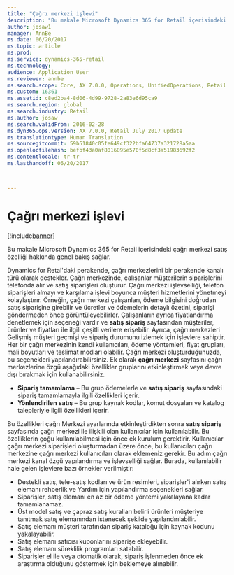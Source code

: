 ```yaml
---
title: "Çağrı merkezi işlevi"
description: "Bu makale Microsoft Dynamics 365 for Retail içerisindeki çağrı merkezi satış özelliği hakkında genel bakış sağlar."
author: josaw1
manager: AnnBe
ms.date: 06/20/2017
ms.topic: article
ms.prod: 
ms.service: dynamics-365-retail
ms.technology: 
audience: Application User
ms.reviewer: annbe
ms.search.scope: Core, AX 7.0.0, Operations, UnifiedOperations, Retail
ms.custom: 16361
ms.assetid: c8ed2ba4-8d06-4d99-9728-2a83e6d95ca9
ms.search.region: global
ms.search.industry: Retail
ms.author: josaw
ms.search.validFrom: 2016-02-28
ms.dyn365.ops.version: AX 7.0.0, Retail July 2017 update
ms.translationtype: Human Translation
ms.sourcegitcommit: 59b51840c05fe649cf322bfa64737a321728a5aa
ms.openlocfilehash: befbf43a0af8016895e570f5d8cf3a51983692f2
ms.contentlocale: tr-tr
ms.lasthandoff: 06/20/2017



---
```


# <a name="call-center-functionality"></a>Çağrı merkezi işlevi

[!include[banner](includes/banner.md)]


Bu makale Microsoft Dynamics 365 for Retail içerisindeki çağrı merkezi satış özelliği hakkında genel bakış sağlar.

Dynamics for Retal'daki perakende, çağrı merkezlerini bir perakende kanalı türü olarak destekler. Çağrı merkezinde, çalışanlar müşterilerin siparişlerini telefonda alır ve satış siparişleri oluşturur. Çağrı merkezi işlevselliği, telefon siparişleri almayı ve karşılama işlevi boyunca müşteri hizmetlerini yönetmeyi kolaylaştırır. Örneğin, çağrı merkezi çalışanları, ödeme bilgisini doğrudan satış siparişine girebilir ve ücretler ve ödemelerin detaylı özetini, siparişi göndermeden önce görüntüleyebilirler. Çalışanların ayrıca fiyatlandırma denetlemek için seçeneği vardır ve **satış sipariş** sayfasından müşteriler, ürünler ve fiyatları ile ilgili çeşitli verilere erişebilir. Ayrıca, çağrı merkezleri Gelişmiş müşteri geçmişi ve sipariş durumunu izlemek için işlevlere sahiptir. Her bir çağrı merkezinin kendi kullanıcıları, ödeme yöntemleri, fiyat grupları, mali boyutları ve teslimat modları olabilir. Çağrı merkezi oluşturduğunuzda, bu seçenekleri yapılandırabilirsiniz. Ek olarak **çağrı merkezi** sayfasını çağrı merkezlerine özgü aşağıdaki özellikler gruplarını etkinleştirmek veya devre dışı bırakmak için kullanabilirsiniz.

-   **Sipariş tamamlama** – Bu grup ödemelerle ve **satış sipariş** sayfasındaki sipariş tamamlamayla ilgili özellikleri içerir.
-   **Yönlendirilen satış** – Bu grup kaynak kodlar, komut dosyaları ve katalog talepleriyle ilgili özellikleri içerir.

Bu özellikleri çağrı Merkezi ayarlarında etkinleştirdikten sonra **satış sipariş** sayfasında çağrı merkezi ile ilişkili olan kullanıcılar için kullanılabilir. Bu özelliklerin çoğu kullanılabilmesi için önce ek kurulum gerektirir. Kullanıcılar çağrı merkezi siparişleri oluşturmadan üzere önce, bu kullanıcıları çağrı merkezine çağrı merkezi kullanıcıları olarak eklemeniz gerekir. Bu adım çağrı merkezi kanal özgü yapılandırma ve işlevselliği sağlar. Burada, kullanılabilir hale gelen işlevlere bazı örnekler verilmiştir:

-   Destekli satış, tele-satış kodları ve ürün resimleri, siparişler'i alırken satış elemanı rehberlik ve Yardım için yapılandırma seçenekleri sağlar.
-   Siparişler, satış elemanı en az bir ödeme yöntemi yakalayana kadar tamamlanamaz.
-   Üst model satış ve çapraz satış kuralları belirli ürünleri müşteriye tanıtmak satış elemanından istenecek şekilde yapılandırılabilir.
-   Satış elemanı müşteri tarafından sipariş kataloğu için kaynak kodunu yakalayabilir.
-   Satış elemanı satıcısı kuponlarını siparişe ekleyebilir.
-   Satış elemanı süreklilik programları satabilir.
-   Siparişler el ile veya otomatik olarak, sipariş işlenmeden önce ek araştırma olduğunu göstermek için beklemeye alınabilir.





